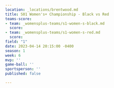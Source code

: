 ```yaml
---
location: _locations/brentwood.md
title: S01 Women's+ Championship - Black vs Red
teams-score:
- team: _womensplus-teams/s1-women-s-black.md
  score: 
- team: _womensplus-teams/s1-women-s-red.md
  score: 
field: "1"
date: 2023-04-14 20:15:00 -0400
season: 1
week: 6
mvp: ''
game-ball: ''
sportsperson: ''
published: false

---
```

